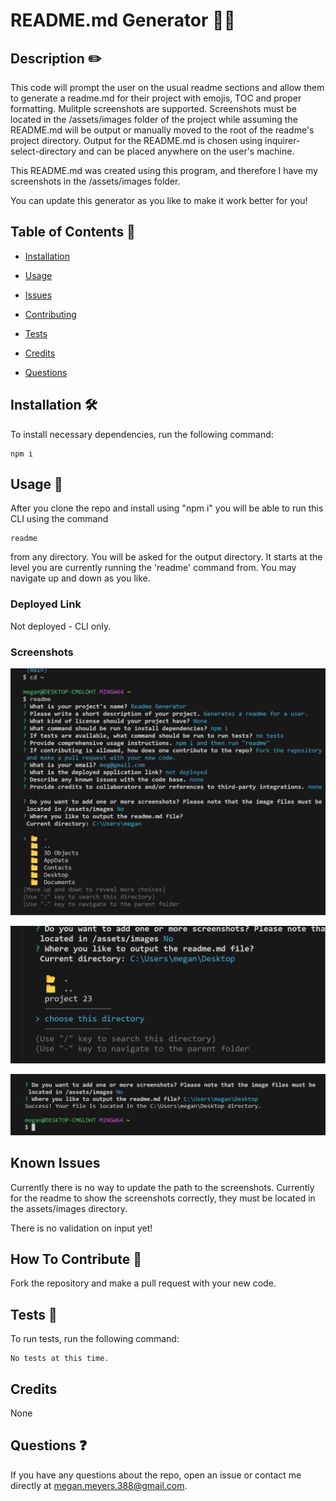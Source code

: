 # README.md Generator 👨‍💻

## Description ✏️

This code will prompt the user on the usual readme sections and allow them to generate a readme.md for their project with emojis, TOC and proper formatting. Mulitple screenshots are supported. Screenshots must be located in the /assets/images folder of the project while assuming the README.md will be output or manually moved to the root of the readme's project directory. Output for the README.md is chosen using inquirer-select-directory and can be placed anywhere on the user's machine.

This README.md was created using this program, and therefore I have my screenshots in the /assets/images folder.

You can update this generator as you like to make it work better for you!

## Table of Contents 📖

- [Installation](#installation-🛠️)

- [Usage](#usage-📝)

* [Issues](#known-issues)

* [Contributing](#how-to-contribute-🤝)

* [Tests](#tests-🧪)

* [Credits](#credits)

* [Questions](#questions-❓)

## Installation 🛠️

To install necessary dependencies, run the following command:

```
npm i
```

## Usage 📝

After you clone the repo and install using "npm i" you will be able to run this CLI using the command

```
readme
```

from any directory. You will be asked for the output directory. It starts at the level you are currently running the 'readme' command from. You may navigate up and down as you like.

### Deployed Link

Not deployed - CLI only.

### Screenshots

![screenshot-0](assets/images/ss.png)

![screenshot-1](assets/images/ss2.png)

![screenshot-2](assets/images/ss3.png)

## Known Issues

Currently there is no way to update the path to the screenshots. Currently for the readme to show the screenshots correctly, they must be located in the assets/images directory.

There is no validation on input yet!

## How To Contribute 🤝

Fork the repository and make a pull request with your new code.

## Tests 🧪

To run tests, run the following command:

```
No tests at this time.
```

## Credits

None

## Questions ❓

If you have any questions about the repo, open an issue or contact me directly at megan.meyers.388@gmail.com.
